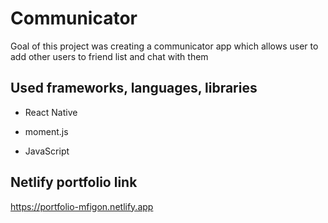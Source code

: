 # Communicator

Goal of this project was creating a communicator app which allows user to add other users to friend list and chat with them

## Used frameworks, languages, libraries

* React Native

* moment.js

* JavaScript

## Netlify portfolio link

https://portfolio-mfigon.netlify.app